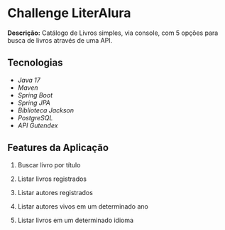 # Challenge LiterAlura
**Descrição:** Catálogo de Livros simples, via console, com 5 opções para busca de livros através de uma API.

## Tecnologias
- *Java 17*
- *Maven*
- *Spring Boot*
- *Spring JPA*
- *Biblioteca Jackson*
- *PostgreSQL*
- *API Gutendex*



## Features da Aplicação

1. Buscar livro por título
 
2. Listar livros registrados

3. Listar autores registrados

4. Listar autores vivos em um determinado ano
 
5. Listar livros em um determinado idioma
 
